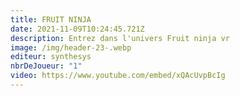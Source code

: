 ```yaml
---
title: FRUIT NINJA
date: 2021-11-09T10:24:45.721Z
description: Entrez dans l'univers Fruit ninja vr
image: /img/header-23-.webp
editeur: synthesys
nbrDeJoueur: "1"
video: https://www.youtube.com/embed/xQAcUvpBcIg
---
```

